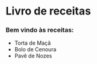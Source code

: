 # Livro de receitas

### Bem vindo às receitas:

- Torta de Maçã
- Bolo de Cenoura
- Pavê de Nozes



